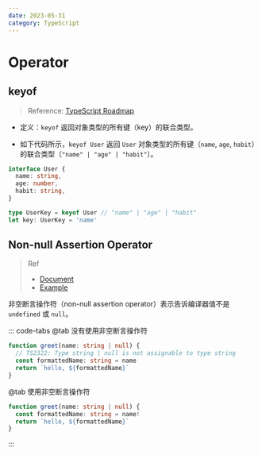 ```yaml
---
date: 2023-05-31
category: TypeScript
---
```


# Operator

## keyof

> Reference: [TypeScript Roadmap](https://roadmap.sh/typescript)

- 定义：`keyof` 返回对象类型的所有键（key）的联合类型。

- 如下代码所示，`keyof User` 返回 `User` 对象类型的所有键（`name`, `age`, `habit`）的联合类型（`"name" | "age" | "habit"`）。

```ts
interface User {
  name: string,
  age: number,
  habit: string,
}

type UserKey = keyof User // "name" | "age" | "habit"
let key: UserKey = 'name'
```

## Non-null Assertion Operator

> Ref
> - [Document](https://www.typescriptlang.org/docs/handbook/release-notes/typescript-2-0.html#non-null-assertion-operator)
> - [Example](https://www.geeksforgeeks.org/typescript-non-null-assertion-operator-postfix-type/)

非空断言操作符（non-null assertion operator）表示告诉编译器值不是 `undefined` 或 `null`。

::: code-tabs
@tab 没有使用非空断言操作符
```ts {2-3}
function greet(name: string | null) {
  // TS2322: Type string | null is not assignable to type string
  const formattedName: string = name
  return `hello, ${formattedName}`
}
```

@tab 使用非空断言操作符
```ts {2}
function greet(name: string | null) {
  const formattedName: string = name!
  return `hello, ${formattedName}`
}
```
:::
